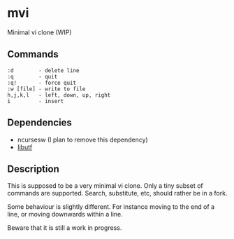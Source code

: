 # mvi
Minimal vi clone (WIP)

## Commands

	:d        - delete line
	:q        - quit
	:q!       - force quit
	:w [file] - write to file
	h,j,k,l   - left, down, up, right
	i         - insert

## Dependencies
* ncursesw (I plan to remove this dependency)
* [libutf](http://git.suckless.org/libutf/)

## Description
This is supposed to be a very minimal vi clone.
Only a tiny subset of commands are supported.
Search, substitute, etc, should rather be in a fork.

Some behaviour is slightly different.
For instance moving to the end of a line,
or moving downwards within a line.

Beware that it is still a work in progress.
